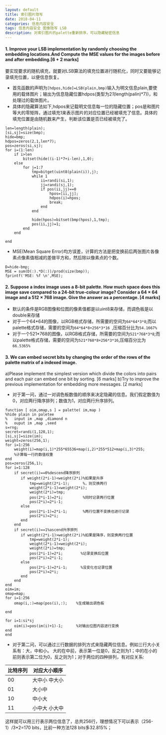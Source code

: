 ```yaml
---
layout: default
title: 索引图片隐写
date: 2018-04-11
categories: 信息内容安全
tags: 信息内容安全 图像隐写 LSB
description: 对索引图片的palette重新排序，可以隐藏秘密信息
---
```


#### 1. Improve your LSB implementation by randomly choosing the embedding locations.And Compute the MSE values for the images before and after embedding.[6 + 2 marks]

要实现要求的随机填充，就要对LSB算法的填充位置进行随机化，同时又要能够记录填充位置，以便信息恢复。

* 首先函数的声明为`[hdpos,hide]=LSB(plain,bmp)`输入为明文信息plain,要使用的载体图片；输出为信息隐藏位置hdpos(类型为2*1*(length(palin)*7))，和处理过的载体图片。
* 具体的隐藏算法如下,hdpos来记载明文信息每一位的隐藏位置；pos是和图片等大的零矩阵，通过填充1来表示图片的对应位置已经被填充了信息。具体的填充位置是由随机数来产生，判断该位置是否已经被填充了。
```
len=length(plain);
[si,sj]=size(bmp);
hide=bmp;
hdpos=zeros(2,1,len*7);
pos=zeros(si,sj);
for i=(1:len)
    if i>len
        bitset(hide((i-1)*7+i-len),1,0);
    else
        for j=1:7
            tmp=bitget(uint8(plain(i)),j);
            while 1
                ii=randi(si,1);
                jj=randi(sj,1);
                if pos(ii,jj)==0
                    hpos=[ii,jj];
                    hdpos(i)=hpos;
                    break;
                end
            end
            
            hide(hpos)=bitset(bmp(hpos),1,tmp);
            pos(ii,jj)=1;
        end
    end
    
end
```

* MSE(Mean Square Error)均方误差，计算的方法是把变换前后两张图片各像素点像素值相减的差做平方和，然后除以像素点的个数。
```
D=hide-bmp;
MSE = sum(D(:).*D(:))/prod(size(bmp));
fprintf('MSE: %f \n',MSE);
```

#### 2. Suppose a index image uses a 8-bit palette. How much space does this image save compared to a 24-bit true-colour image? Consider a 64 × 64 image and a 512 × 768 image. Give the answer as a percentage. [4 marks]

* 默认的条件是RGB图像和位图的像素值都是以uint8来存储，而调色板是以double来存储
* 对于一个64*64的图像，以RGB格式存储，所需要的空间为`64*64*3*8`;而以palette格式存储，需要的空间为`64*64*8+256*3*16 `,压缩百分比为`54.1667%`
* 对于一个521*768的图像，以RGB格式存储，所需要的空间为`521*768*3*8`;而以palette格式存储，需要的空间为`521*768*8+256*3*16`,压缩百分比为`66.5365%`


#### 3. We can embed secret bits by changing the order of the rows of the palette matrix of a indexed image. 
a)Please implement the simplest version which divide the colors into pairs and each pair can embed one bit by sorting.  [6 marks] 
b)Try to improve the previous implementation for embedding more messages. [2 marks]

* 对于第一问，通过一对调色板数值的顺序来决定隐藏的信息。我们假定数值为0，对应两行降序排列；数值为1，对应两行升序排列。
```
function [ oim,omap,s ] = palette( im,map )
%hide plain in paletee
%   input im ,map ,diamond n
%   ouput im ,map ,seed
s=rng;
secret=randi(1,128,1);
[si,sj]=size(im);
weight=zeros(256,1);
for i=1:256
    weight(i)=map(i,1)*255*65536+map(i,2)*255*512+map(i,3)*255;
    %计算每一行的数值权重
end
pos=zeros(256,1);
for i=1:128
    if secret(i)==0%descend降序排列
       if weight(2*i-1)<weight(2*i)%如果是升序
           tmp=weight(2*i-1);      %，则交换两行
           weight(2*i-1)=weight(2*i);
           weight(2*i)=tmp;
           pos(2*i-1)=2*i;         %同时记录两行位置
           pos(2*i)=2*i-1;
       else
           pos(2*i-1)=2*i-1;       %两行位置不变换也进行记录
           pos(2*i)=2*i;
       end
    end
    if secret(i)==1%ascend升序排列
       if weight(2*i-1)>weight(2*i)%如果是降序，则变换两行位置
           tmp=weight(2*i-1);
           weight(2*i-1)=weight(2*i);
           weight(2*i)=tmp;
           pos(2*i-1)=2*i;        %记录变换后位置
           pos(2*i)=2*i-1;
       else
           pos(2*i-1)=2*i-1;      %没变化也记录位置
           pos(2*i)=2*i;
       end
    end
end
oim=im;
omap=map;
for i=1:256
    omap(i,:)=map(pos(i),:);    %生成输出调色板
    
end

for i=1:si*sj
    oim(i)=pos(im(i)+1)-1;      %对输出位图内容进行变换
end
end
```

* 对于第二问，可以通过三行数据的排列方式来隐藏两位信息。例如三行大小关系有：大，中和小。
大的在中前，表示第一位是0，反之则为1；中的在小的前则表示第二位为0，反之则为1；对于两位的四种排列，有对应关系:

|比特序列|对应大小顺序|
|-|-|
|00|大中小 中大小
|01|大小中 
|10|中小大
|11|小中大 小大中

这样就可以用三行表示两位信息了，总共256行，理想情况下可以表示（256-1）/3*2=170 bits，比前一种方法128 bits多32.815%；



